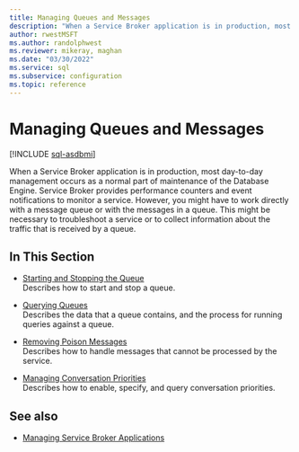 ```yaml
---
title: Managing Queues and Messages
description: "When a Service Broker application is in production, most day-to-day management occurs as a normal part of maintenance of the Database Engine."
author: rwestMSFT
ms.author: randolphwest
ms.reviewer: mikeray, maghan
ms.date: "03/30/2022"
ms.service: sql
ms.subservice: configuration
ms.topic: reference
---
```


# Managing Queues and Messages

[!INCLUDE [sql-asdbmi](../../includes/applies-to-version/sql-asdbmi.md)]

When a Service Broker application is in production, most day-to-day management occurs as a normal part of maintenance of the Database Engine. Service Broker provides performance counters and event notifications to monitor a service. However, you might have to work directly with a message queue or with the messages in a queue. This might be necessary to troubleshoot a service or to collect information about the traffic that is received by a queue.

## In This Section

- [Starting and Stopping the Queue](starting-and-stopping-the-queue.md)  
    Describes how to start and stop a queue.

- [Querying Queues](querying-queues.md)  
    Describes the data that a queue contains, and the process for running queries against a queue.

- [Removing Poison Messages](removing-poison-messages.md)  
    Describes how to handle messages that cannot be processed by the service.

- [Managing Conversation Priorities](managing-conversation-priorities.md)  
    Describes how to enable, specify, and query conversation priorities.

## See also

- [Managing Service Broker Applications](managing-service-broker-applications.md)